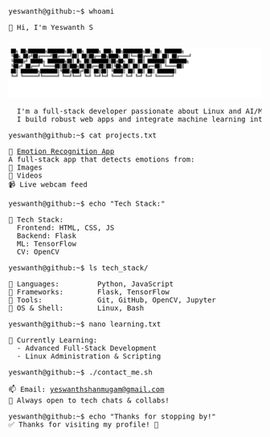 <pre>
yeswanth@github:~$ whoami

👋 Hi, I'm Yeswanth S

<!-- SVG image embedded here -->
<img src="https://raw.githubusercontent.com/Yeswanth-afk/Yeswanth-afk/main/terminal-card.svg" alt="Yeswanth's Logo" width="100%" height="100" />

  I'm a full-stack developer passionate about Linux and AI/ML applications.  
  I build robust web apps and integrate machine learning into real-world solutions.

yeswanth@github:~$ cat projects.txt
  
🚀 <a href="https://github.com/YESWANTH-S/Emotion_Recognition_App">Emotion Recognition App</a>
A full-stack app that detects emotions from:
📸 Images
🎥 Videos
📹 Live webcam feed
  
yeswanth@github:~$ echo "Tech Stack:"
  
🧠 Tech Stack:
  Frontend: HTML, CSS, JS
  Backend: Flask
  ML: TensorFlow
  CV: OpenCV

yeswanth@github:~$ ls tech_stack/
  
📁 Languages:         Python, JavaScript  
📁 Frameworks:        Flask, TensorFlow  
📁 Tools:             Git, GitHub, OpenCV, Jupyter  
📁 OS & Shell:        Linux, Bash

yeswanth@github:~$ nano learning.txt
  
📘 Currently Learning:
  - Advanced Full-Stack Development
  - Linux Administration & Scripting

yeswanth@github:~$ ./contact_me.sh
  
📫 Email: <a href="mailto:yeswanthshanmugam@gmail.com">yeswanthshanmugam@gmail.com</a>  
💬 Always open to tech chats & collabs!

yeswanth@github:~$ echo "Thanks for stopping by!"  
✅ Thanks for visiting my profile! 🚀
</pre>

